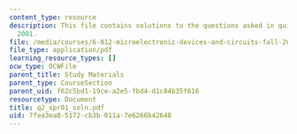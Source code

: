 ```yaml
---
content_type: resource
description: This file contains solutions to the questions asked in quiz 2, spring
  2001.
file: /media/courses/6-012-microelectronic-devices-and-circuits-fall-2005/7fea3ea85172cb3b011a7e6266b42648_q2_spr01_soln.pdf
file_type: application/pdf
learning_resource_types: []
ocw_type: OCWFile
parent_title: Study Materials
parent_type: CourseSection
parent_uid: f62c5bd1-19ce-a2e5-fbd4-d1c84b35f616
resourcetype: Document
title: q2_spr01_soln.pdf
uid: 7fea3ea8-5172-cb3b-011a-7e6266b42648
---
```

